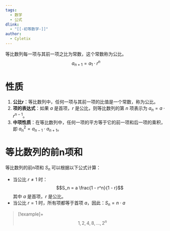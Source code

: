 ```yaml
---
tags:
  - 数学
  - 公式
dlink:
  - "[[-初等数学-]]"
author:
  - Cyletix
---
```

等比数列每一项与其前一项之比为常数，这个常数称为公比。
$$a_{n+1}=a_{1}\cdot r^{n}$$
# 性质

1. **公比r**：等比数列中，任何一项与其前一项的比值是一个常数，称为公比。
2. **项的表达式**：如果 $a$ 是首项，$r$ 是公比，则等比数列的第 $n$ 项表示为 $a_n = a \cdot r^{n-1}$。
3. **中项性质**：在等比数列中，任何一项的平方等于它的前一项和后一项的乘积，即 $a_n^2 = a_{n-1} \cdot a_{n+1}$。

# 等比数列的前n项和

等比数列的前n项和 $S_n$ 可以根据以下公式计算：
- 当公比 $r \neq 1$ 时：$$S_n = a \frac{1 - r^n}{1 - r}$$
其中 $a$ 是首项，$r$ 是公比。
- 当公比 $r = 1$ 时，所有项都等于首项 $a$，因此：$S_n = n \cdot a$

>[!example]+
>$$1,2,4,8,...,2^n$$
